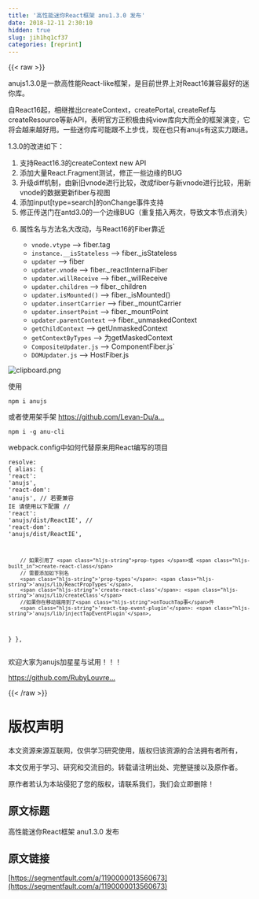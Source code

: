 ```yaml
---
title: '高性能迷你React框架 anu1.3.0 发布' 
date: 2018-12-11 2:30:10
hidden: true
slug: jih1hq1cf37
categories: [reprint]
---
```


{{< raw >}}

                    
<p>anujs1.3.0是一款高性能React-like框架，是目前世界上对React16兼容最好的迷你库。</p>
<p>自React16起，相继推出createContext，createPortal, createRef与createResource等新API，表明官方正积极由纯view库向大而全的框架演变，它将会越来越好用。一些迷你库可能跟不上步伐，现在也只有anujs有这实力跟进。</p>
<p>1.3.0的改进如下：</p>
<ol>
<li>支持React16.3的createContext new API</li>
<li>添加大量React.Fragment测试，修正一些边缘的BUG</li>
<li>升级diff机制，由新旧vnode进行比较，改成fiber与新vnode进行比较，用新vnode的数据更新fiber与视图</li>
<li>添加input[type=search]的onChange事件支持</li>
<li>修正传送门在antd3.0的一个边缘BUG（重复插入两次，导致文本节点消失）</li>
<li>
<p>属性名与方法名大改动，与React16的Fiber靠近</p>
<ul>
<li>
<code>vnode.vtype</code> --&gt; fiber.tag</li>
<li>
<code>instance.__isStateless</code> --&gt; fiber._isStateless</li>
<li>
<code>updater</code> --&gt; fiber</li>
<li>
<code>updater.vnode</code> --&gt; fiber._reactInternalFiber</li>
<li>
<code>updater.willReceive</code> --&gt; fiber._willReceive</li>
<li>
<code>updater.children</code> --&gt; fiber._children</li>
<li>
<code>updater.isMounted()</code> --&gt; fiber._isMounted()</li>
<li>
<code>updater.insertCarrier</code> --&gt; fiber._mountCarrier</li>
<li>
<code>updater.insertPoint</code> --&gt; fiber._mountPoint</li>
<li>
<code>updater.parentContext</code> --&gt; fiber._unmaskedContext</li>
<li>
<code>getChildContext</code> --&gt; getUnmaskedContext</li>
<li>
<code>getContextByTypes</code> --&gt; 为getMaskedContext</li>
<li>
<code>CompositeUpdater.js</code> --&gt; ComponentFiber.js`</li>
<li>
<code>DOMUpdater.js</code> --&gt; HostFiber.js</li>
</ul>
</li>
</ol>
<p><span class="img-wrap"><img data-src="/img/bV1cTd?w=198&amp;h=173" src="https://static.alili.tech/img/bV1cTd?w=198&amp;h=173" alt="clipboard.png" title="clipboard.png" style="cursor: pointer; display: inline;"></span></p>
<p>使用</p>
<div class="widget-codetool" style="display:none;">
      <div class="widget-codetool--inner">
      <span class="selectCode code-tool" data-toggle="tooltip" data-placement="top" title="" data-original-title="全选"></span>
      <span type="button" class="copyCode code-tool" data-toggle="tooltip" data-placement="top" data-clipboard-text="npm i anujs" title="" data-original-title="复制"></span>
      <span type="button" class="saveToNote code-tool" data-toggle="tooltip" data-placement="top" title="" data-original-title="放进笔记"></span>
      </div>
      </div><pre class="hljs stylus"><code style="word-break: break-word; white-space: initial;">npm <span class="hljs-selector-tag">i</span> anujs</code></pre>
<p>或者使用架手架 <a href="https://github.com/Levan-Du/anu-cli" rel="nofollow noreferrer" target="_blank">https://github.com/Levan-Du/a...</a></p>
<div class="widget-codetool" style="display:none;">
      <div class="widget-codetool--inner">
      <span class="selectCode code-tool" data-toggle="tooltip" data-placement="top" title="" data-original-title="全选"></span>
      <span type="button" class="copyCode code-tool" data-toggle="tooltip" data-placement="top" data-clipboard-text="npm i -g anu-cli" title="" data-original-title="复制"></span>
      <span type="button" class="saveToNote code-tool" data-toggle="tooltip" data-placement="top" title="" data-original-title="放进笔记"></span>
      </div>
      </div><pre class="hljs stylus"><code style="word-break: break-word; white-space: initial;">npm <span class="hljs-selector-tag">i</span> -g anu-cli</code></pre>
<p>webpack.config中如何代替原来用React编写的项目</p>
<div class="widget-codetool" style="display:none;">
      <div class="widget-codetool--inner">
      <span class="selectCode code-tool" data-toggle="tooltip" data-placement="top" title="" data-original-title="全选"></span>
      <span type="button" class="copyCode code-tool" data-toggle="tooltip" data-placement="top" data-clipboard-text="resolve: {
   alias: {
      'react': 'anujs',
      'react-dom': 'anujs',
        // 若要兼容 IE 请使用以下配置
        // 'react': 'anujs/dist/ReactIE',
        // 'react-dom': 'anujs/dist/ReactIE',
    
        // 如果引用了 prop-types 或 create-react-class
        // 需要添加如下别名
        'prop-types': 'anujs/lib/ReactPropTypes',
        'create-react-class': 'anujs/lib/createClass'
        //如果你在移动端用到了onTouchTap事件
        'react-tap-event-plugin': 'anujs/lib/injectTapEventPlugin',  
   }
}," title="" data-original-title="复制"></span>
      <span type="button" class="saveToNote code-tool" data-toggle="tooltip" data-placement="top" title="" data-original-title="放进笔记"></span>
      </div>
      </div><pre class="hljs dsconfig"><code><span class="hljs-string">resolve:</span> {
   <span class="hljs-string">alias:</span> {
      <span class="hljs-string">'react'</span>: <span class="hljs-string">'anujs'</span>,
      <span class="hljs-string">'react-dom'</span>: <span class="hljs-string">'anujs'</span>,
        // 若要兼容 <span class="hljs-string">IE </span>请使用以下配置
        // <span class="hljs-string">'react'</span>: <span class="hljs-string">'anujs/dist/ReactIE'</span>,
        // <span class="hljs-string">'react-dom'</span>: <span class="hljs-string">'anujs/dist/ReactIE'</span>,
    
        // 如果引用了 <span class="hljs-string">prop-types </span>或 <span class="hljs-built_in">create-react-class</span>
        // 需要添加如下别名
        <span class="hljs-string">'prop-types'</span>: <span class="hljs-string">'anujs/lib/ReactPropTypes'</span>,
        <span class="hljs-string">'create-react-class'</span>: <span class="hljs-string">'anujs/lib/createClass'</span>
        //如果你在移动端用到了<span class="hljs-string">onTouchTap事</span>件
        <span class="hljs-string">'react-tap-event-plugin'</span>: <span class="hljs-string">'anujs/lib/injectTapEventPlugin'</span>,  
   }
},</code></pre>
<p>欢迎大家为anujs加星星与试用！！！</p>
<p><a href="https://github.com/RubyLouvre/anu" rel="nofollow noreferrer" target="_blank">https://github.com/RubyLouvre...</a></p>

                
{{< /raw >}}

# 版权声明
本文资源来源互联网，仅供学习研究使用，版权归该资源的合法拥有者所有，

本文仅用于学习、研究和交流目的。转载请注明出处、完整链接以及原作者。

原作者若认为本站侵犯了您的版权，请联系我们，我们会立即删除！

## 原文标题
高性能迷你React框架 anu1.3.0 发布

## 原文链接
[https://segmentfault.com/a/1190000013560673](https://segmentfault.com/a/1190000013560673)

